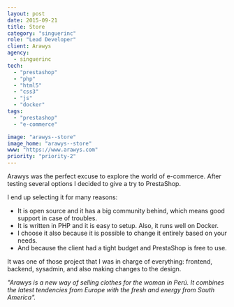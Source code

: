 ```yaml
---
layout: post
date: 2015-09-21
title: Store
category: "singuerinc"
role: "Lead Developer"
client: Arawys
agency:
  - singuerinc
tech:
  - "prestashop"
  - "php"
  - "html5"
  - "css3"
  - "js"
  - "docker"
tags:
  - "prestashop"
  - "e-commerce"

image: "arawys--store"
image_home: "arawys--store"
www: "https://www.arawys.com"
priority: "priority-2"
---
```


Arawys was the perfect excuse to explore the world of e-commerce.
After testing several options I decided to give a try to PrestaShop.

I end up selecting it for many reasons:

- It is open source and it has a big community behind, which means good support in case of troubles.
- It is written in PHP and it is easy to setup. Also, it runs well on Docker.
- I choose it also because it is possible to change it entirely based on your needs.
- And because the client had a tight budget and PrestaShop is free to use.

It was one of those project that I was in charge of everything: frontend, backend, sysadmin, and also making changes to the design.

_"Arawys is a new way of selling clothes for the woman in Per&uacute;. It combines the latest tendencies from Europe with the fresh and energy from South America"._

